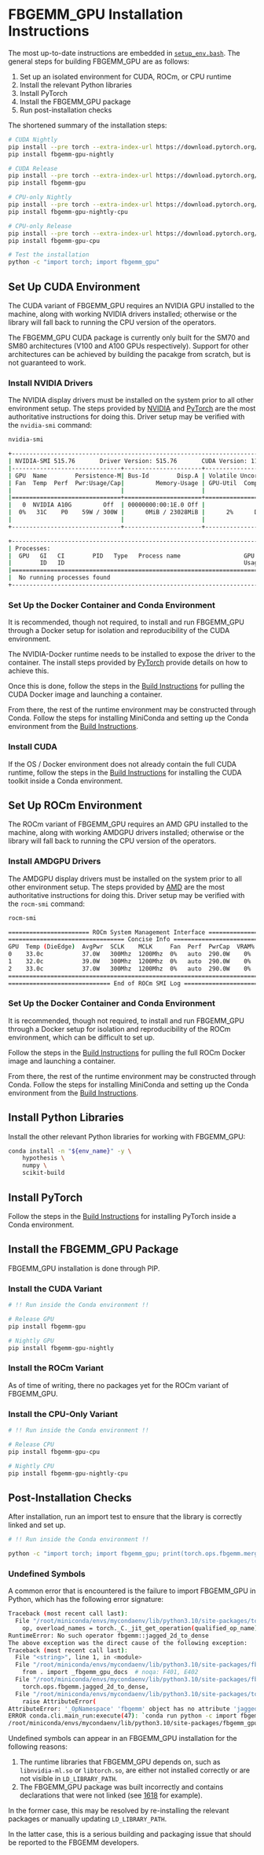 # FBGEMM_GPU Installation Instructions

The most up-to-date instructions are embedded in
[`setup_env.bash`](../../.github/scripts/setup_env.bash).  The general steps for
building FBGEMM_GPU are as follows:

1. Set up an isolated environment for CUDA, ROCm, or CPU runtime
1. Install the relevant Python libraries
1. Install PyTorch
1. Install the FBGEMM_GPU package
1. Run post-installation checks

The shortened summary of the installation steps:

```sh
# CUDA Nightly
pip install --pre torch --extra-index-url https://download.pytorch.org/whl/nightly/cu117/
pip install fbgemm-gpu-nightly

# CUDA Release
pip install --pre torch --extra-index-url https://download.pytorch.org/whl/test/cu117/
pip install fbgemm-gpu

# CPU-only Nightly
pip install --pre torch --extra-index-url https://download.pytorch.org/whl/nightly/cpu/
pip install fbgemm-gpu-nightly-cpu

# CPU-only Release
pip install --pre torch --extra-index-url https://download.pytorch.org/whl/test/cpu/
pip install fbgemm-gpu-cpu

# Test the installation
python -c "import torch; import fbgemm_gpu"
```


## Set Up CUDA Environment

The CUDA variant of FBGEMM_GPU requires an NVIDIA GPU installed to the machine,
along with working NVIDIA drivers installed; otherwise or the library will fall
back to running the CPU version of the operators.

The FBGEMM_GPU CUDA package is currently only built for the SM70 and SM80
architectures (V100 and A100 GPUs respectively).  Support for other architectures
can be achieved by building the pacakge from scratch, but is not guaranteed to
work.

### Install NVIDIA Drivers

The NVIDIA display drivers must be installed on the system prior to all other
environment setup.  The steps provided by
[NVIDIA](https://docs.nvidia.com/datacenter/tesla/tesla-installation-notes/index.html)
and
[PyTorch](https://github.com/pytorch/test-infra/blob/main/.github/actions/setup-nvidia/action.yml)
are the most authoritative instructions for doing this.  Driver
setup may be verified with the `nvidia-smi` command:

```sh
nvidia-smi

+-----------------------------------------------------------------------------+
| NVIDIA-SMI 515.76       Driver Version: 515.76       CUDA Version: 11.7     |
|-------------------------------+----------------------+----------------------+
| GPU  Name        Persistence-M| Bus-Id        Disp.A | Volatile Uncorr. ECC |
| Fan  Temp  Perf  Pwr:Usage/Cap|         Memory-Usage | GPU-Util  Compute M. |
|                               |                      |               MIG M. |
|===============================+======================+======================|
|   0  NVIDIA A10G         Off  | 00000000:00:1E.0 Off |                    0 |
|  0%   31C    P0    59W / 300W |      0MiB / 23028MiB |      2%      Default |
|                               |                      |                  N/A |
+-------------------------------+----------------------+----------------------+

+-----------------------------------------------------------------------------+
| Processes:                                                                  |
|  GPU   GI   CI        PID   Type   Process name                  GPU Memory |
|        ID   ID                                                   Usage      |
|=============================================================================|
|  No running processes found                                                 |
+-----------------------------------------------------------------------------+
```

### Set Up the Docker Container and Conda Environment

It is recommended, though not required, to install and run FBGEMM_GPU through a
Docker setup for isolation and reproducibility of the CUDA environment.

The NVIDIA-Docker runtime needs to be installed to expose the driver to the
container.  The install steps provided by
[PyTorch](https://github.com/pytorch/test-infra/blob/main/.github/actions/setup-nvidia/action.yml)
provide details on how to achieve this.

Once this is done, follow the steps in the
[Build Instructions](./BuildInstructions.md) for pulling the CUDA Docker image
and launching a container.

From there, the rest of the runtime environment may be constructed through Conda.
Follow the steps for installing MiniConda and setting up the Conda environment
from the [Build Instructions](./BuildInstructions.md).

### Install CUDA

If the OS / Docker environment does not already contain the full CUDA runtime,
follow the steps in the [Build Instructions](./BuildInstructions.md) for
installing the CUDA toolkit inside a Conda environment.


## Set Up ROCm Environment

The ROCm variant of FBGEMM_GPU requires an AMD GPU installed to the machine,
along with working AMDGPU drivers installed; otherwise or the library will fall
back to running the CPU version of the operators.

### Install AMDGPU Drivers

The AMDGPU display drivers must be installed on the system prior to all other
environment setup.  The steps provided by
[AMD](https://docs.amd.com/bundle/ROCm-Installation-Guide-v5.5/page/How_to_Install_ROCm.html)
are the most authoritative instructions for doing this.  Driver
setup may be verified with the `rocm-smi` command:

```sh
rocm-smi

======================= ROCm System Management Interface =======================
================================= Concise Info =================================
GPU  Temp (DieEdge)  AvgPwr  SCLK    MCLK     Fan  Perf  PwrCap  VRAM%  GPU%
0    33.0c           37.0W   300Mhz  1200Mhz  0%   auto  290.0W    0%   0%
1    32.0c           39.0W   300Mhz  1200Mhz  0%   auto  290.0W    0%   0%
2    33.0c           37.0W   300Mhz  1200Mhz  0%   auto  290.0W    0%   0%
================================================================================
============================= End of ROCm SMI Log ==============================
```

### Set Up the Docker Container and Conda Environment

It is recommended, though not required, to install and run FBGEMM_GPU through a
Docker setup for isolation and reproducibility of the ROCm environment, which
can be difficult to set up.

Follow the steps in the [Build Instructions](./BuildInstructions.md) for pulling
the full ROCm Docker image and launching a container.

From there, the rest of the runtime environment may be constructed through Conda.
Follow the steps for installing MiniConda and setting up the Conda environment
from the [Build Instructions](./BuildInstructions.md).


## Install Python Libraries

Install the other relevant Python libraries for working with FBGEMM_GPU:

```sh
conda install -n "${env_name}" -y \
    hypothesis \
    numpy \
    scikit-build
```


## Install PyTorch

Follow the steps in the [Build Instructions](./BuildInstructions.md) for
installing PyTorch inside a Conda environment.


## Install the FBGEMM_GPU Package

FBGEMM_GPU installation is done through PIP.

### Install the CUDA Variant

```sh
# !! Run inside the Conda environment !!

# Release GPU
pip install fbgemm-gpu

# Nightly GPU
pip install fbgemm-gpu-nightly
```

### Install the ROCm Variant

As of time of writing, there no packages yet for the ROCm variant of FBGEMM_GPU.

### Install the CPU-Only Variant

```sh
# !! Run inside the Conda environment !!

# Release CPU
pip install fbgemm-gpu-cpu

# Nightly CPU
pip install fbgemm-gpu-nightly-cpu
```

## Post-Installation Checks

After installation, run an import test to ensure that the library is correctly
linked and set up.

```sh
# !! Run inside the Conda environment !!

python -c "import torch; import fbgemm_gpu; print(torch.ops.fbgemm.merge_pooled_embeddings)"
```

### Undefined Symbols

A common error that is encountered is the failure to import FBGEMM_GPU in Python,
which has the following error signature:

```sh
Traceback (most recent call last):
  File "/root/miniconda/envs/mycondaenv/lib/python3.10/site-packages/torch/_ops.py", line 565, in __getattr__
    op, overload_names = torch._C._jit_get_operation(qualified_op_name)
RuntimeError: No such operator fbgemm::jagged_2d_to_dense
The above exception was the direct cause of the following exception:
Traceback (most recent call last):
  File "<string>", line 1, in <module>
  File "/root/miniconda/envs/mycondaenv/lib/python3.10/site-packages/fbgemm_gpu-0.4.1.post47-py3.10-linux-aarch64.egg/fbgemm_gpu/__init__.py", line 21, in <module>
    from . import _fbgemm_gpu_docs  # noqa: F401, E402
  File "/root/miniconda/envs/mycondaenv/lib/python3.10/site-packages/fbgemm_gpu-0.4.1.post47-py3.10-linux-aarch64.egg/fbgemm_gpu/_fbgemm_gpu_docs.py", line 18, in <module>
    torch.ops.fbgemm.jagged_2d_to_dense,
  File "/root/miniconda/envs/mycondaenv/lib/python3.10/site-packages/torch/_ops.py", line 569, in __getattr__
    raise AttributeError(
AttributeError: '_OpNamespace' 'fbgemm' object has no attribute 'jagged_2d_to_dense'
ERROR conda.cli.main_run:execute(47): `conda run python -c import fbgemm_gpu` failed. (See above for error)
/root/miniconda/envs/mycondaenv/lib/python3.10/site-packages/fbgemm_gpu-0.4.1.post47-py3.10-linux-aarch64.egg/fbgemm_gpu/fbgemm_gpu_py.so: undefined symbol: _ZN6fbgemm48FloatOrHalfToFusedNBitRowwiseQuantizedSBHalfAvx2ItLi2EEEvPKT_miPh
```

Undefined symbols can appear in an FBGEMM_GPU installation for the following
reasons:

1.  The runtime libraries that FBGEMM_GPU depends on, such as `libnvidia-ml.so`
    or `libtorch.so`, are either not installed correctly or are not visible in `LD_LIBRARY_PATH`.
1.  The FBGEMM_GPU package was built incorrectly and contains declarations that
    were not linked (see [1618](https://github.com/pytorch/FBGEMM/issues/1618) for example).

In the former case, this may be resolved by re-installing the relevant packages
or manually updating `LD_LIBRARY_PATH`.

In the latter case, this is a serious building and packaging issue that should
be reported to the FBGEMM developers.
